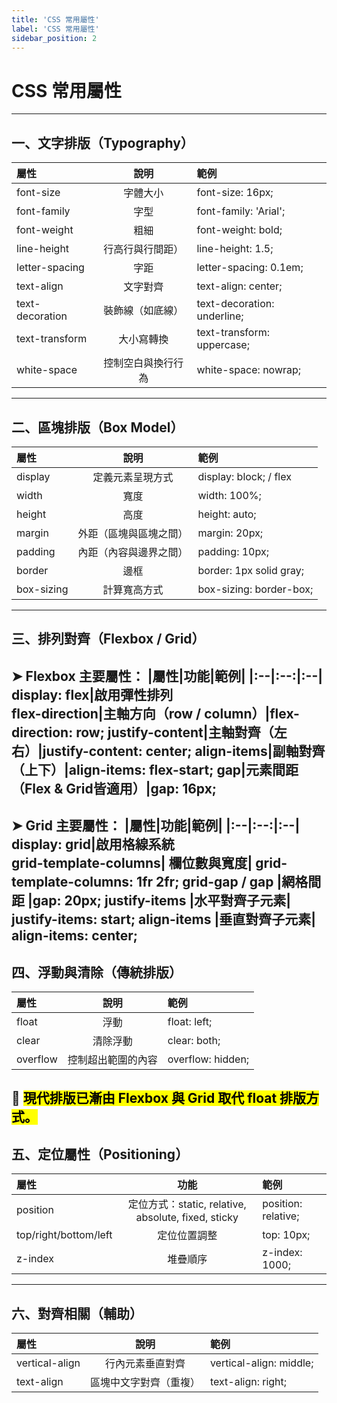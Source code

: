 ```yaml
---
title: 'CSS 常用屬性'
label: 'CSS 常用屬性'
sidebar_position: 2
---
```

CSS 常用屬性
===
---
一、文字排版（Typography）
---
| 屬性 | 說明 | 範例 |
|:--|:--:|:--|
font-size | 字體大小 | font-size: 16px; 
font-family | 字型 | font-family: 'Arial';
font-weight | 粗細 | font-weight: bold;
line-height | 行高行與行間距） | line-height: 1.5;
letter-spacing | 字距 | letter-spacing: 0.1em;
text-align | 文字對齊 | text-align: center;
text-decoration | 裝飾線（如底線） | text-decoration: underline;
text-transform | 大小寫轉換 | text-transform: uppercase;
white-space | 控制空白與換行行為 | white-space: nowrap;
---
二、區塊排版（Box Model）
---
|屬性|說明|範例|
|:--|:--:|:--|
display|定義元素呈現方式|display: block; / flex
width|寬度|width: 100%;
height|高度|height: auto;
margin|外距（區塊與區塊之間）|margin: 20px;
padding|內距（內容與邊界之間）|padding: 10px;
border|邊框|border: 1px solid gray;
box-sizing|計算寬高方式|box-sizing: border-box;
---
三、排列對齊（Flexbox / Grid）
---
➤ Flexbox 主要屬性：
|屬性|功能|範例|
|:--|:--:|:--|
display: flex|啟用彈性排列	
flex-direction|主軸方向（row / column）|flex-direction: row;
justify-content|主軸對齊（左右）|justify-content: center;
align-items|副軸對齊（上下）|align-items: flex-start;
gap|元素間距（Flex & Grid皆適用）|gap: 16px;
---
➤ Grid 主要屬性：
|屬性|功能|範例|
|:--|:--:|:--|
display: grid|啟用格線系統	
grid-template-columns|	欄位數與寬度|	grid-template-columns: 1fr 2fr;
grid-gap / gap	|網格間距	|gap: 20px;
justify-items	|水平對齊子元素|	justify-items: start;
align-items	|垂直對齊子元素|	align-items: center;
---
四、浮動與清除（傳統排版）
---
|屬性|	說明|	範例|
|:--|:--:|:--|
float	|浮動|	float: left;
clear	|清除浮動|	clear: both;
overflow	|控制超出範圍的內容|	overflow: hidden;

🌟 <mark>現代排版已漸由 Flexbox 與 Grid 取代 float 排版方式。</mark>
---
五、定位屬性（Positioning）
---
|屬性|	功能|	範例|
|:--|:--:|:--|
position	|定位方式：static, relative, absolute, fixed, sticky	|position: relative;
top/right/bottom/left	|定位位置調整|	top: 10px;
z-index	|堆疊順序|	z-index: 1000;
---
六、對齊相關（輔助）
---
|屬性|	說明|	範例|
|:--|:--:|:--|
vertical-align	|行內元素垂直對齊|	vertical-align: middle;
text-align	|區塊中文字對齊（重複）|	text-align: right;